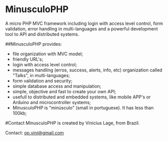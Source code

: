 # MinusculoPHP
A micro PHP MVC framework including login with access level control, form validation, error handling in multi-languages and a powerful development tool to API and distributed systems.

##MinusculoPHP provides:

* file organization with MVC model;
* friendly URL's;
* login with access level control;
* messages handling (erros, success, alerts, info, etc) organization called "Talks", in multi-languages;
* form validation and security;
* simple database access and manipulation;
* simple, objective and fast to create your own API;
* usefull to distributed and embedded systems, like mobile APP's or Arduino and microcontroller systems;
* MinusculoPHP is "minúsculo" (small in portuguese). It has less than 100kb;

#Contact
MinusculoPHP is created by Vinicius Lage, from Brazil.

Contact: op.vini@gmail.com
